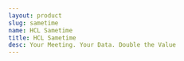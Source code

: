 ```yaml
---
layout: product
slug: sametime
name: HCL Sametime
title: HCL Sametime
desc: Your Meeting. Your Data. Double the Value
---
```


